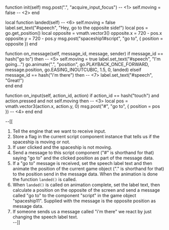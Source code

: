 function init(self)
	msg.post(".", "acquire_input_focus") -- <1>
	self.moving = false -- <2>
end

local function landed(self) -- <6>
	self.moving = false
	label.set_text("#speech", "Hey, go to the opposite side!")
	local pos = go.get_position()
	local opposite = vmath.vector3()
	opposite.x = 720 - pos.x
	opposite.y = 720 - pos.y
	msg.post("spaceship1#script", "go to", { position = opposite })
end

function on_message(self, message_id, message, sender)
	if message_id == hash("go to") then -- <5>
		self.moving = true
		label.set_text("#speech", "I'm going...")
		go.animate(".", "position", go.PLAYBACK_ONCE_FORWARD, message.position, go.EASING_INOUTCUBIC, 1.5, 0, landed)
	elseif message_id == hash("i'm there") then -- <7>
		label.set_text("#speech", "Great!")		
	end
end

function on_input(self, action_id, action)
	if action_id == hash("touch") and action.pressed and not self.moving then -- <3>
		local pos = vmath.vector3(action.x, action.y, 0)
		msg.post("#", "go to", { position = pos }) -- <4>
	end
end

--[[
1. Tell the engine that we want to receive input.
2. Store a flag in the current script component instance that tells us if the spaceship is moving or not.
3. If user clicked and the spaceship is not moving.
4. Send a message to this script component ("#" is shorthand for that) saying "go to" and the clicked position
   as part of the message data.
5. If a "go to" message is received, set the speech label text and then animate the position of the current 
   game object ("." is shorthand for that) to the position send in the message data. When the animation is
   done the function `landed()` is called.
6. When `landed()` is called on animation complete, set the label text, then calculate a position on the
   opposite of the screen and send a message called "go to" to the component "script" in the game object
   "spaceship11". Supplied with the message is the opposite position as message data.
7. If someone sends us a message called "i'm there" we react by just changing the speech label text.   
--]] 
